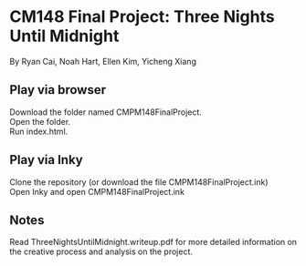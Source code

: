 # CM148 Final Project: Three Nights Until Midnight
By Ryan Cai, Noah Hart, Ellen Kim, Yicheng Xiang

## Play via browser
Download the folder named CMPM148FinalProject.  
Open the folder.  
Run index.html.  

## Play via Inky
Clone the repository (or download the file CMPM148FinalProject.ink)  
Open Inky and open CMPM148FinalProject.ink 

## Notes
Read ThreeNightsUntilMidnight.writeup.pdf for more detailed information on the creative process and analysis on the project.
